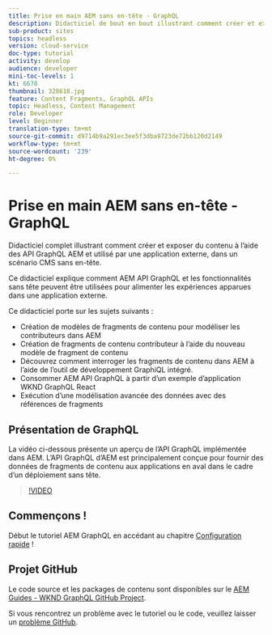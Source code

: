 ```yaml
---
title: Prise en main AEM sans en-tête - GraphQL
description: Didacticiel de bout en bout illustrant comment créer et exposer du contenu à l’aide des API GraphQL AEM.
sub-product: sites
topics: headless
version: cloud-service
doc-type: tutorial
activity: develop
audience: developer
mini-toc-levels: 1
kt: 6678
thumbnail: 328618.jpg
feature: Content Fragments, GraphQL APIs
topic: Headless, Content Management
role: Developer
level: Beginner
translation-type: tm+mt
source-git-commit: d9714b9a291ec3ee5f3dba9723de72bb120d2149
workflow-type: tm+mt
source-wordcount: '239'
ht-degree: 0%

---
```



# Prise en main AEM sans en-tête - GraphQL

Didacticiel complet illustrant comment créer et exposer du contenu à l’aide des API GraphQL AEM et utilisé par une application externe, dans un scénario CMS sans en-tête.

Ce didacticiel explique comment AEM API GraphQL et les fonctionnalités sans tête peuvent être utilisées pour alimenter les expériences apparues dans une application externe.

Ce didacticiel porte sur les sujets suivants :

* Création de modèles de fragments de contenu pour modéliser les contributeurs dans AEM
* Création de fragments de contenu contributeur à l’aide du nouveau modèle de fragment de contenu
* Découvrez comment interroger les fragments de contenu dans AEM à l’aide de l’outil de développement GraphiQL intégré.
* Consommer AEM API GraphQL à partir d’un exemple d’application WKND GraphQL React
* Exécution d’une modélisation avancée des données avec des références de fragments

## Présentation de GraphQL

La vidéo ci-dessous présente un aperçu de l’API GraphQL implémentée dans AEM. L’API GraphQL d’AEM est principalement conçue pour fournir des données de fragments de contenu aux applications en aval dans le cadre d’un déploiement sans tête.

>[!VIDEO](https://video.tv.adobe.com/v/328618/?quality=12&learn=on)

## Commençons !

Début le tutoriel AEM GraphQL en accédant au chapitre [Configuration rapide](./setup.md) !

## Projet GitHub

Le code source et les packages de contenu sont disponibles sur le [AEM Guides - WKND GraphQL GitHub Project](https://github.com/adobe/aem-guides-wknd-graphql).

Si vous rencontrez un problème avec le tutoriel ou le code, veuillez laisser un [problème GitHub](https://github.com/adobe/aem-guides-wknd-graphql/issues).
